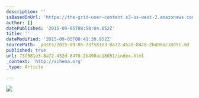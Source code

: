 ```yaml
---
description: ''
isBasedOnUrl: 'https://the-grid-user-content.s3-us-west-2.amazonaws.com/a8cc33c0-bedb-4611-a44b-a39010c5e873.jpg'
author: []
datePublished: '2015-09-05T08:50:04.652Z'
title: ''
dateModified: '2015-09-05T08:41:30.952Z'
sourcePath: _posts/2015-09-05-73f581e3-8a72-452d-8478-2b490ac18d51.md
published: true
url: 73f581e3-8a72-452d-8478-2b490ac18d51/index.html
_context: 'http://schema.org'
_type: Article

---
```

![](https://the-grid-user-content.s3-us-west-2.amazonaws.com/a8cc33c0-bedb-4611-a44b-a39010c5e873.jpg)